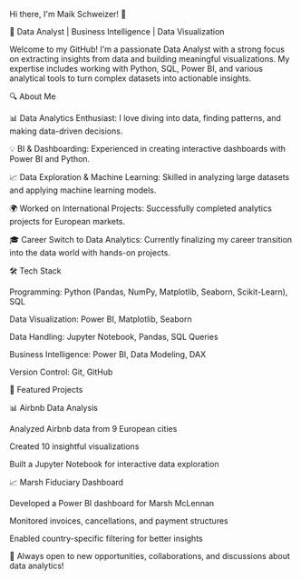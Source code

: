 Hi there, I'm Maik Schweizer! 👋

🚀 Data Analyst | Business Intelligence | Data Visualization

Welcome to my GitHub! I'm a passionate Data Analyst with a strong focus on extracting insights from data and building meaningful visualizations. My expertise includes working with Python, SQL, Power BI, and various analytical tools to turn complex datasets into actionable insights.

🔍 About Me

📊 Data Analytics Enthusiast: I love diving into data, finding patterns, and making data-driven decisions.

💡 BI & Dashboarding: Experienced in creating interactive dashboards with Power BI and Python.

📈 Data Exploration & Machine Learning: Skilled in analyzing large datasets and applying machine learning models.

🌍 Worked on International Projects: Successfully completed analytics projects for European markets.

🎓 Career Switch to Data Analytics: Currently finalizing my career transition into the data world with hands-on projects.

🛠️ Tech Stack

Programming: Python (Pandas, NumPy, Matplotlib, Seaborn, Scikit-Learn), SQL

Data Visualization: Power BI, Matplotlib, Seaborn

Data Handling: Jupyter Notebook, Pandas, SQL Queries

Business Intelligence: Power BI, Data Modeling, DAX

Version Control: Git, GitHub

📌 Featured Projects

📊 Airbnb Data Analysis

Analyzed Airbnb data from 9 European cities

Created 10 insightful visualizations

Built a Jupyter Notebook for interactive data exploration

📈 Marsh Fiduciary Dashboard

Developed a Power BI dashboard for Marsh McLennan

Monitored invoices, cancellations, and payment structures

Enabled country-specific filtering for better insights

🚀 Always open to new opportunities, collaborations, and discussions about data analytics!
<!---
Schweizer90/Schweizer90 is a ✨ special ✨ repository because its `README.md` (this file) appears on your GitHub profile.
You can click the Preview link to take a look at your changes.
--->

